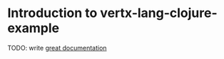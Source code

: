 # Introduction to vertx-lang-clojure-example

TODO: write [great documentation](http://jacobian.org/writing/what-to-write/)
